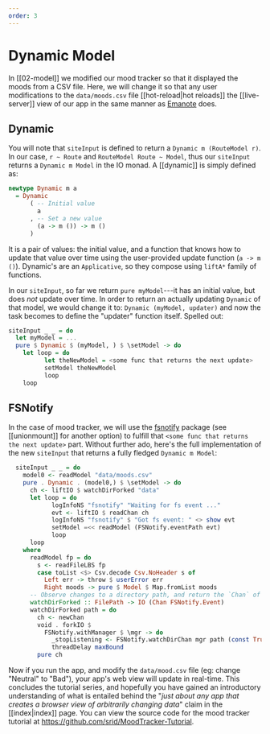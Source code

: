 ```yaml
---
order: 3
---
```


# Dynamic Model

In [[02-model]] we modified our mood tracker so that it displayed the moods from a CSV file. Here, we will change it so that any user modifications to the `data/moods.csv` file [[hot-reload|hot reloads]] the [[live-server]] view of our app in the same manner as [Emanote](https://emanote.srid.ca/) does.

## Dynamic

You will note that `siteInput` is defined to return a `Dynamic m (RouteModel r)`. In our case, `r ~ Route` and `RouteModel Route ~ Model`, thus our `siteInput` returns a `Dynamic m Model` in the IO monad. A [[dynamic]] is simply defined as:

```haskell
newtype Dynamic m a
  = Dynamic
      ( -- Initial value
        a
      , -- Set a new value
        (a -> m ()) -> m ()
      )
```

It is a pair of values: the initial value, and a function that knows how to update that value over time using the user-provided update function (`a -> m ()`). Dynamic's are an `Applicative`, so they compose using `liftA*` family of functions. 

In our `siteInput`, so far we return `pure myModel`---it has an initial value, but does *not* update over time. In order to return an actually updating `Dynamic` of that model, we would change it to: `Dynamic (myModel, updater)` and now the task becomes to define the "updater" function itself. Spelled out:

```haskell
siteInput _ _ = do 
  let myModel = ...
  pure $ Dynamic $ (myModel, ) $ \setModel -> do 
    let loop = do 
          let theNewModel = <some func that returns the next update>
          setModel theNewModel
          loop 
    loop
```

## FSNotify

In the case of mood tracker, we will use the [fsnotify](https://hackage.haskell.org/package/fsnotify) package (see [[unionmount]] for another option) to fulfill that `<some func that returns the next update>` part. Without further ado, here's the full implementation of the new `siteInput` that returns a fully fledged `Dynamic m Model`:

```haskell
  siteInput _ _ = do
    model0 <- readModel "data/moods.csv"
    pure . Dynamic . (model0,) $ \setModel -> do
      ch <- liftIO $ watchDirForked "data"
      let loop = do
            logInfoNS "fsnotify" "Waiting for fs event ..."
            evt <- liftIO $ readChan ch
            logInfoNS "fsnotify" $ "Got fs event: " <> show evt
            setModel =<< readModel (FSNotify.eventPath evt)
            loop
      loop
    where
      readModel fp = do
        s <- readFileLBS fp
        case toList <$> Csv.decode Csv.NoHeader s of
          Left err -> throw $ userError err
          Right moods -> pure $ Model $ Map.fromList moods
      -- Observe changes to a directory path, and return the `Chan` of its events.
      watchDirForked :: FilePath -> IO (Chan FSNotify.Event)
      watchDirForked path = do
        ch <- newChan
        void . forkIO $
          FSNotify.withManager $ \mgr -> do
            _stopListening <- FSNotify.watchDirChan mgr path (const True) ch
            threadDelay maxBound
        pure ch
```

Now if you run the app, and modify the `data/mood.csv` file (eg: change "Neutral" to "Bad"), your app's web view will update in real-time. This concludes the tutorial series, and hopefully you have gained an introductory understanding of what is entailed behind the "*just about any app that creates a browser view of arbitrarily changing data*" claim in the [[index|index]] page. You can view the source code for the mood tracker tutorial at  https://github.com/srid/MoodTracker-Tutorial.